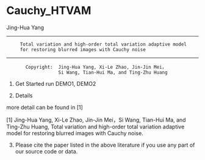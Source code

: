 # Cauchy_HTVAM
Jing-Hua Yang

**********************************************************************************
         Total variation and high-order total variation adaptive model
         for restoring blurred images with Cauchy noise
**********************************************************************************

           Copyright:  Jing-Hua Yang, Xi-Le Zhao, Jin-Jin Mei，
                       Si Wang, Tian-Hui Ma, and Ting-Zhu Huang
 

 1) Get Started
    run DEMO1, DEMO2

 2) Details

 more detail can be found in [1]

  [1] Jing-Hua Yang, Xi-Le Zhao, Jin-Jin Mei，Si Wang, Tian-Hui Ma, and Ting-Zhu Huang,
      Total variation and high-order total variation adaptive model for restoring blurred images with Cauchy noise.

 3) Please cite the paper listed in the above literature if you use any part of our source code or data.


